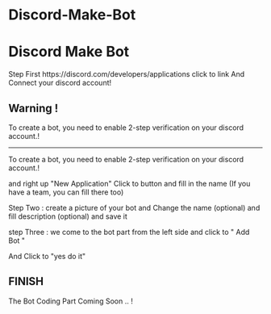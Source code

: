 # Discord-Make-Bot
<h1> Discord Make Bot </h1>
   Step First
https://discord.com/developers/applications click to link And Connect your discord account! 
<p>
<h2> Warning ! </h2>
To create a bot, you need to enable 2-step verification on your discord account.!
<hr/> 
<p>
To create a bot, you need to enable 2-step verification on your discord account.!
<p> 
and right up "New Application" Click to button and fill in the name (If you have a team, you can fill there too) 
<p>
Step Two : create a picture of your bot and Change the name (optional) and fill description (optional) and save it
<p>
step Three : we come to the bot part from the left side and click to " Add Bot " 
<p>
And Click to "yes do it"
<p>
<h2> FINISH </h2>
<p>
The Bot Coding Part Coming Soon .. !
